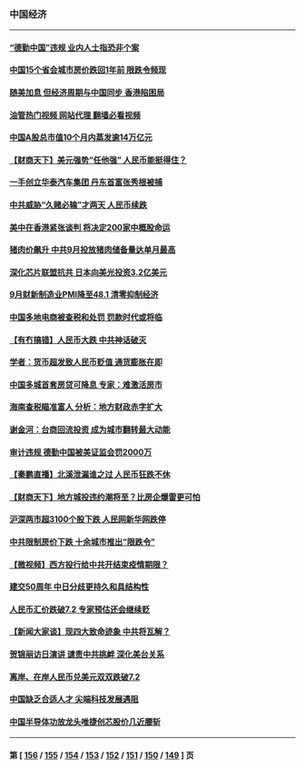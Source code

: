 ### 中国经济
---
#### [“德勤中国”违规 业内人士指恐非个案](../../pages/ncid283/n13837045.md?10021645) 
#### [中国15个省会城市房价跌回1年前 限跌令频现](../../pages/ncid283/n13836988.md?10021645) 
#### [随美加息 但经济周期与中国同步 香港陷困局](../../pages/ncid283/n13836895.md?10021645) 
#### [油管热门视频 网站代理 翻墙必看视频](http://209.222.30.114:81/youtube.html?10021645)
#### [中国A股总市值10个月内蒸发逾14万亿元](../../pages/ncid283/n13836954.md?10021645) 
#### [【财商天下】美元强势“任他强” 人民币能挺得住？](../../pages/ncid283/n13836431.md?10021645) 
#### [一手创立华泰汽车集团 丹东首富张秀根被捕](../../pages/ncid283/n13836425.md?10021645) 
#### [中共威胁“久赌必输”才两天 人民币续跌](../../pages/ncid283/n13836354.md?10021645) 
#### [美中在香港紧张谈判 将决定200家中概股命运](../../pages/ncid283/n13834602.md?10021645) 
#### [猪肉价飙升 中共9月投放猪肉储备量达单月最高](../../pages/ncid283/n13833134.md?10021645) 
#### [深化芯片联盟抗共 日本向美光投资3.2亿美元](../../pages/ncid283/n13836337.md?10021645) 
#### [9月财新制造业PMI降至48.1 清零抑制经济](../../pages/ncid283/n13836244.md?10021645) 
#### [中国多地电商被查税和处罚 罚款时代或将临](../../pages/ncid283/n13836048.md?10021645) 
#### [【有冇搞错】人民币大跌 中共神话破灭](../../pages/ncid283/n13835616.md?10021645) 
#### [学者：货币超发致人民币贬值 通货膨胀在即](../../pages/ncid283/n13836134.md?10021645) 
#### [中国多城首套房贷可降息 专家：难激活房市](../../pages/ncid283/n13836006.md?10021645) 
#### [海南查税瞄准富人 分析：地方财政赤字扩大](../../pages/ncid283/n13835957.md?10021645) 
#### [谢金河：台商回流投资 成为城市翻转最大动能](../../pages/ncid283/n13835791.md?10021645) 
#### [审计违规 德勤中国被美证监会罚2000万](../../pages/ncid283/n13835766.md?10021645) 
#### [【秦鹏直播】北溪泄漏谁之过 人民币狂跌不休](../../pages/ncid283/n13835698.md?10021645) 
#### [【财商天下】地方城投违约潮将至？比房企爆雷更可怕](../../pages/ncid283/n13835651.md?10021645) 
#### [沪深两市超3100个股下跌 人民网新华网跌停](../../pages/ncid283/n13835682.md?10021645) 
#### [中共限制房价下跌 十余城市推出“限跌令”](../../pages/ncid283/n13835670.md?10021645) 
#### [【微视频】西方投行给中共开结束疫情期限？](../../pages/ncid283/n13834827.md?10021645) 
#### [建交50周年 中日分歧更持久和具结构性](../../pages/ncid283/n13835405.md?10021645) 
#### [人民币汇价跌破7.2 专家预估还会继续贬](../../pages/ncid283/n13834656.md?10021645) 
#### [【新闻大家谈】现四大致命迹象 中共将瓦解？](../../pages/ncid283/n13834581.md?10021645) 
#### [贺锦丽访日演讲 谴责中共挑衅 深化美台关系](../../pages/ncid283/n13834465.md?10021645) 
#### [离岸、在岸人民币兑美元双双跌破7.2](../../pages/ncid283/n13834383.md?10021645) 
#### [中国缺乏合适人才 尖端科技发展遇阻](../../pages/ncid283/n13834298.md?10021645) 
#### [中国半导体功放龙头唯捷创芯股价几近腰斩](../../pages/ncid283/n13833971.md?10021645) 

---
#### 第 [ [156](./156.md?10021645) / [155](./155.md?10021645) / [154](./154.md?10021645) / [153](./153.md?10021645) / [152](./152.md?10021645) / [151](./151.md?10021645) / [150](./150.md?10021645) / [149](./149.md?10021645) ] 页
